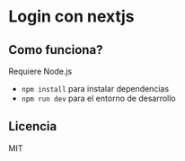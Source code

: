 # Login con nextjs

## Como funciona?

Requiere Node.js

* `npm install` para instalar dependencias
* `npm run dev` para el entorno de desarrollo

## Licencia

MIT